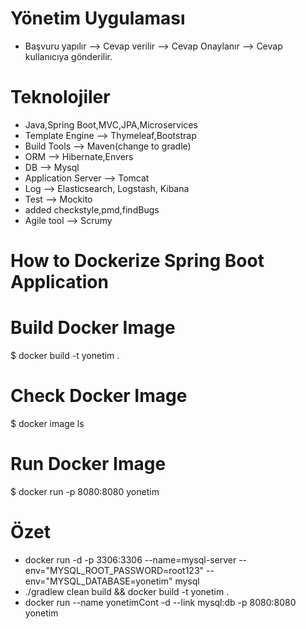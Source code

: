 # Yönetim Uygulaması
- Başvuru yapılır --> Cevap verilir --> Cevap Onaylanır --> Cevap kullanıcıya gönderilir.

# Teknolojiler
- Java,Spring Boot,MVC,JPA,Microservices
- Template Engine --> Thymeleaf,Bootstrap
- Build Tools --> Maven(change to gradle)
- ORM --> Hibernate,Envers
- DB --> Mysql
- Application Server --> Tomcat
- Log --> Elasticsearch, Logstash, Kibana
- Test --> Mockito
- added checkstyle,pmd,findBugs
- Agile tool --> Scrumy

# How to Dockerize Spring Boot Application

# Build Docker Image
$ docker build -t yonetim .

# Check Docker Image
$ docker image ls

# Run Docker Image
$ docker run -p 8080:8080 yonetim

# Özet
- docker run -d -p 3306:3306 --name=mysql-server --env="MYSQL_ROOT_PASSWORD=root123" --env="MYSQL_DATABASE=yonetim" mysql
- ./gradlew clean build && docker build -t yonetim .
- docker run --name yonetimCont -d --link mysql:db -p 8080:8080 yonetim
